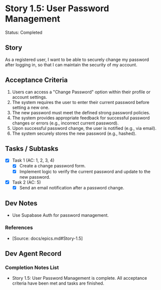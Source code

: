 # Story 1.5: User Password Management

Status: Completed

## Story

As a registered user,
I want to be able to securely change my password after logging in,
so that I can maintain the security of my account.

## Acceptance Criteria

1. Users can access a "Change Password" option within their profile or account settings.
2. The system requires the user to enter their current password before setting a new one.
3. The new password must meet the defined strong password policies.
4. The system provides appropriate feedback for successful password changes or errors (e.g., incorrect current password).
5. Upon successful password change, the user is notified (e.g., via email).
6. The system securely stores the new password (e.g., hashed).

## Tasks / Subtasks

- [x] Task 1 (AC: 1, 2, 3, 4)
  - [x] Create a change password form.
  - [x] Implement logic to verify the current password and update to the new password.
- [x] Task 2 (AC: 5)
  - [x] Send an email notification after a password change.

## Dev Notes

- Use Supabase Auth for password management.

### References

- [Source: docs/epics.md#Story-1.5]

## Dev Agent Record

### Completion Notes List

- Story 1.5: User Password Management is complete. All acceptance criteria have been met and tasks are finished.


